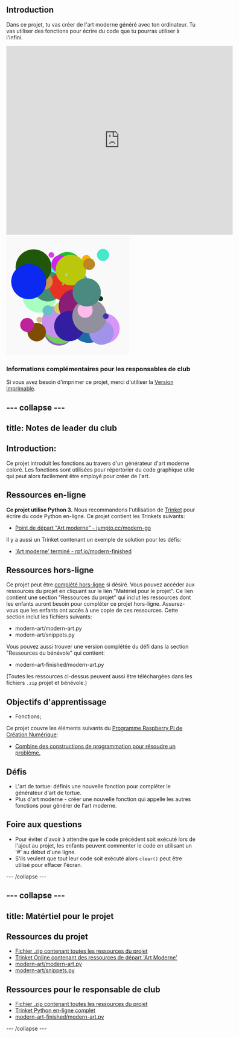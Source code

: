 ## Introduction

Dans ce projet, tu vas créer de l'art moderne généré avec ton ordinateur. Tu vas utiliser des fonctions pour écrire du code que tu pourras utiliser à l'infini.

<div class="trinket">
  <iframe src="https://trinket.io/embed/python/47bbc2fc2b?outputOnly=true&start=result" width="600" height="500" frameborder="0" marginwidth="0" marginheight="0" allowfullscreen>
  </iframe>
  <img src="images/modern-finished.png">
</div>

### Informations complémentaires pour les responsables de club

Si vous avez besoin d'imprimer ce projet, merci d'utiliser la [Version imprimable](https://projects.raspberrypi.org/fr-FR/projects/modern-art/print).

--- collapse ---
---
title: Notes de leader du club
---

## Introduction:

Ce projet introduit les fonctions au travers d'un générateur d'art moderne coloré. Les fonctions sont utilisées pour répertorier du code graphique utile qui peut alors facilement être employé pour créer de l'art.

## Ressources en-ligne

**Ce projet utilise Python 3.** Nous recommandons l'utilisation de [Trinket](https://trinket.io/) pour écrire du code Python en-ligne. Ce projet contient les Trinkets suivants:

* [Point de départ "Art moderne" - jumpto.cc/modern-go](https://trinket.io/python/ea6605639f)

Il y a aussi un Trinket contenant un exemple de solution pour les défis:

* ['Art moderne' terminé - rpf.io/modern-finished](https://trinket.io/python/11c63edce3)

## Ressources hors-ligne

Ce projet peut être [complété hors-ligne](https://www.codeclubprojects.org/en-GB/resources/python-working-offline/) si désiré. Vous pouvez accéder aux ressources du projet en cliquant sur le lien "Matériel pour le projet". Ce lien contient une section "Ressources du projet" qui inclut les ressources dont les enfants auront besoin pour compléter ce projet hors-ligne. Assurez-vous que les enfants ont accès à une copie de ces ressources. Cette section inclut les fichiers suivants:

* modern-art/modern-art.py
* modern-art/snippets.py

Vous pouvez aussi trouver une version complétée du défi dans la section "Ressources du bénévole" qui contient:

* modern-art-finished/modern-art.py

(Toutes les ressources ci-dessus peuvent aussi être téléchargées dans les fichiers `.zip` projet et bénévole.)

## Objectifs d'apprentissage

* Fonctions;

Ce projet couvre les éléments suivants du [Programme Raspberry Pi de Création Numérique](https://rpf.io/curriculum):

* [Combine des constructions de programmation pour résoudre un problème.](https://www.raspberrypi.org/curriculum/programming/builder)

## Défis

* L'art de tortue: définis une nouvelle fonction pour compléter le générateur d'art de tortue.
* Plus d'art moderne - créer une nouvelle fonction qui appelle les autres fonctions pour générer de l'art moderne.

## Foire aux questions

* Pour éviter d'avoir à attendre que le code précédent soit exécuté lors de l'ajout au projet, les enfants peuvent commenter le code en utilisant un '#' au début d'une ligne.
* S'ils veulent que tout leur code soit exécuté alors `clear()` peut être utilisé pour effacer l'écran. 

--- /collapse ---

--- collapse ---
---
title: Matértiel pour le projet
---

## Ressources du projet

* [Fichier .zip contenant toutes les ressources du projet](resources/modern-art-project-resources.zip)
* [Trinket Online contenant des ressources de départ 'Art Moderne'](https://trinket.io/python/ea6605639f)
* [modern-art/modern-art.py](resources/modern-art-modern-art.py)
* [modern-art/snippets.py](resources/modern-art-snippets.py)

## Ressources pour le responsable de club

* [Fichier .zip contenant toutes les ressources du projet](resources/modern-art-volunteer-resources.zip)
* [Trinket Python en-ligne complet](https://trinket.io/python/11c63edce3)
* [modern-art-finished/modern-art.py](resources/modern-art-finished-modern-art.py)

--- /collapse ---
